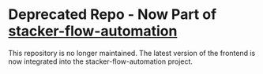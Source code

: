 # Deprecated Repo - Now Part of [stacker-flow-automation](https://github.com/degen-lab/stacker-flow-automation)
This repository is no longer maintained.
The latest version of the frontend is now integrated into the stacker-flow-automation project.
